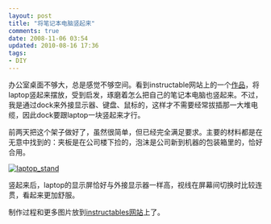 ```yaml
---
layout: post
title: "将笔记本电脑竖起来"
comments: true
date: 2008-11-06 03:54
updated: 2010-08-16 17:36
tags:
- DIY
---
```

办公室桌面不够大，总是感觉不够空间。看到instructable网站上的一个[作品](http://www.instructables.com/id/Ergonomic_Laptop_Stand_Made_From_a_Coat_Hanger/)，将laptop竖起来摆放，受到启发，琢磨着怎么把自己的笔记本电脑也竖起来。不过，我是通过dock来外接显示器、键盘、鼠标的，这样才不需要经常拔插那一大堆电缆，因此dock要跟laptop一块竖起来才行。

前两天把这个架子做好了，虽然很简单，但已经完全满足要求。主要的材料都是在无意中找到的：夹板是在公司楼下捡的，泡沫是公司新到机器的包装箱里的，恰好合用。

[![laptop_stand](http://farm5.static.flickr.com/4075/4896788613_aae357206f_z.jpg)](http://www.flickr.com/photos/leoliang/4896788613/)

竖起来后，laptop的显示屏恰好与外接显示器一样高，视线在屏幕间切换时比较连贯，看起来更加舒服。

制作过程和更多图片放到[instructables网站](http://www.instructables.com/id/Simple_Laptop_Stand_2/)上了。
